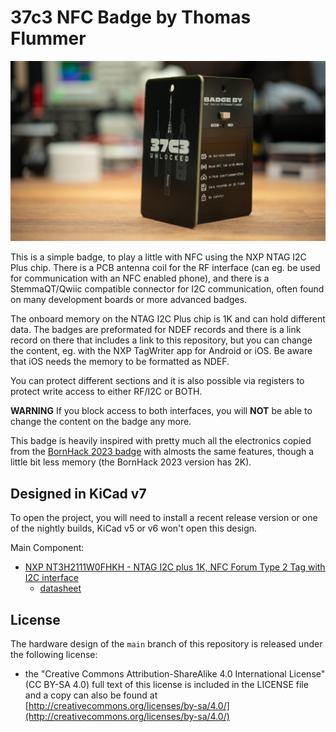 # 37c3 NFC Badge by Thomas Flummer

![37c3 badge front and back](https://github.com/flummer/37c3/raw/main/IMAGES/badges_front_back_standing.jpg "37c3 badge front and back")

This is a simple badge, to play a little with NFC using the NXP NTAG I2C Plus chip. There is a PCB antenna coil for the RF interface (can eg. be used for communication with an NFC enabled phone), and there is a StemmaQT/Qwiic compatible connector for I2C communication, often found on many development boards or more advanced badges.

The onboard memory on the NTAG I2C Plus chip is 1K and can hold different data. The badges are preformated for NDEF records and there is a link record on there that includes a link to this repository, but you can change the content, eg. with the NXP TagWriter app for Android or iOS. Be aware that iOS needs the memory to be formatted as NDEF.

You can protect different sections and it is also possible via registers to protect write access to either RF/I2C or BOTH.

**WARNING** If you block access to both interfaces, you will **NOT** be able to change the content on the badge any more.

This badge is heavily inspired with pretty much all the electronics copied from the [BornHack 2023 badge](https://github.com/bornhack/badge2023/) with almosts the same features, though a little bit less memory (the BornHack 2023 version has 2K).

## Designed in KiCad v7

To open the project, you will need to install a recent release version or one of the nightly builds, KiCad v5 or v6 won't open this design.

Main Component:

- [NXP NT3H2111W0FHKH - NTAG I2C plus 1K, NFC Forum Type 2 Tag with I2C interface](https://www.nxp.com/part/NT3H2111W0FHK#/)
    - [datasheet](https://www.nxp.com/docs/en/data-sheet/NT3H2111_2211.pdf)

## License

The hardware design of the `main` branch of this repository is released under the following license:

* the "Creative Commons Attribution-ShareAlike 4.0 International License"
  (CC BY-SA 4.0) full text of this license is included in the LICENSE file
  and a copy can also be found at
  [http://creativecommons.org/licenses/by-sa/4.0/](http://creativecommons.org/licenses/by-sa/4.0/)
